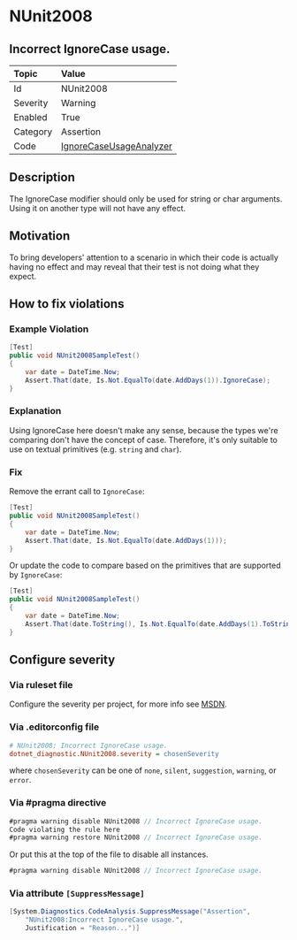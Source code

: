 # NUnit2008

## Incorrect IgnoreCase usage.

| Topic    | Value
| :--      | :--
| Id       | NUnit2008
| Severity | Warning
| Enabled  | True
| Category | Assertion
| Code     | [IgnoreCaseUsageAnalyzer](https://github.com/nunit/nunit.analyzers/blob/master/src/nunit.analyzers/IgnoreCaseUsage/IgnoreCaseUsageAnalyzer.cs)

## Description

The IgnoreCase modifier should only be used for string or char arguments. Using it on another type will not have any effect.

## Motivation

To bring developers' attention to a scenario in which their code is actually having no effect and may reveal that their test is not doing what they expect.

## How to fix violations

### Example Violation

```csharp
[Test]
public void NUnit2008SampleTest()
{
    var date = DateTime.Now;
    Assert.That(date, Is.Not.EqualTo(date.AddDays(1)).IgnoreCase);
}
```

### Explanation

Using IgnoreCase here doesn't make any sense, because the types we're comparing don't have the concept of case. Therefore, it's only suitable to use on textual primitives (e.g. `string` and `char`).

### Fix

Remove the errant call to `IgnoreCase`:

```csharp
[Test]
public void NUnit2008SampleTest()
{
    var date = DateTime.Now;
    Assert.That(date, Is.Not.EqualTo(date.AddDays(1)));
}
```

Or update the code to compare based on the primitives that are supported by `IgnoreCase`:

```csharp
[Test]
public void NUnit2008SampleTest()
{
    var date = DateTime.Now;
    Assert.That(date.ToString(), Is.Not.EqualTo(date.AddDays(1).ToString()).IgnoreCase);
}
```

<!-- start generated config severity -->
## Configure severity

### Via ruleset file

Configure the severity per project, for more info see [MSDN](https://msdn.microsoft.com/en-us/library/dd264949.aspx).

### Via .editorconfig file

```ini
# NUnit2008: Incorrect IgnoreCase usage.
dotnet_diagnostic.NUnit2008.severity = chosenSeverity
```

where `chosenSeverity` can be one of `none`, `silent`, `suggestion`, `warning`, or `error`.

### Via #pragma directive

```csharp
#pragma warning disable NUnit2008 // Incorrect IgnoreCase usage.
Code violating the rule here
#pragma warning restore NUnit2008 // Incorrect IgnoreCase usage.
```

Or put this at the top of the file to disable all instances.

```csharp
#pragma warning disable NUnit2008 // Incorrect IgnoreCase usage.
```

### Via attribute `[SuppressMessage]`

```csharp
[System.Diagnostics.CodeAnalysis.SuppressMessage("Assertion",
    "NUnit2008:Incorrect IgnoreCase usage.",
    Justification = "Reason...")]
```
<!-- end generated config severity -->
